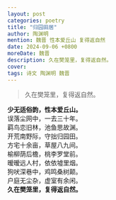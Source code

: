 ```yaml
---
layout: post
categories: poetry
title: "归园田居"
author: 陶渊明
mention: 魏晋 性本爱丘山 复得返自然
date: 2024-09-06 +0800
moreDate: 魏晋
description: 久在樊笼里，复得返自然。
cover: 
tags: 诗文 陶渊明 魏晋
---
```


> 久在樊笼里，复得返自然。

**少无适俗韵，性本爱丘山。**  
误落尘网中，一去三十年。  
羁鸟恋旧林，池鱼思故渊。  
开荒南野际，守拙归园田。  
方宅十余亩，草屋八九间。  
榆柳荫后檐，桃李罗堂前。  
暧暧远人村，依依墟里烟。  
狗吠深巷中，鸡鸣桑树颠。  
户庭无尘杂，虚室有余闲。  
**久在樊笼里，复得返自然。**